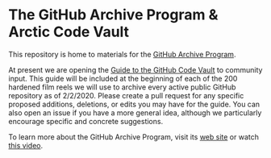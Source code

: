 # The GitHub Archive Program &amp; Arctic Code Vault

This repository is home to materials for the  [GitHub Archive Program](https://archiveprogram.github.com/).

At present we are opening the [Guide to the GitHub Code Vault](./GUIDE.md) to community input. This guide will be included at the beginning of each of the 200 hardened film reels we will use to archive every active public GitHub repository as of 2/2/2020. Please create a pull request for any specific proposed additions, deletions, or edits you may have for the guide. You can also open an issue if you have a more general idea, although we particularly encourage specific and concrete suggestions.

To learn more about the GitHub Archive Program, visit its [web site](https://archiveprogram.github.com/) or watch [this video](https://www.youtube.com/watch?v=fzI9FNjXQ0o).


